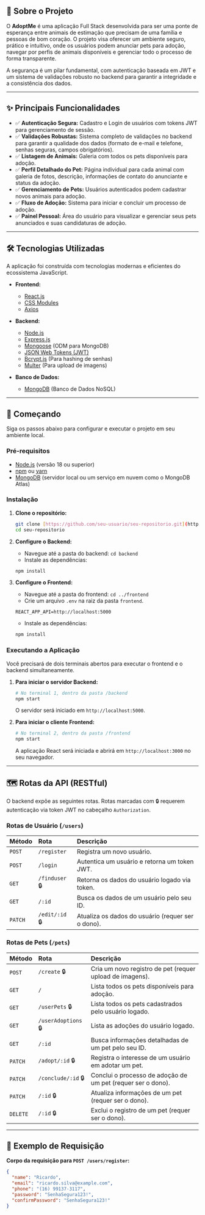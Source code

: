 ## 📖 Sobre o Projeto

O **AdoptMe** é uma aplicação Full Stack desenvolvida para ser uma ponte de esperança entre animais de estimação que precisam de uma família e pessoas de bom coração. O projeto visa oferecer um ambiente seguro, prático e intuitivo, onde os usuários podem anunciar pets para adoção, navegar por perfis de animais disponíveis e gerenciar todo o processo de forma transparente.

A segurança é um pilar fundamental, com autenticação baseada em JWT e um sistema de validações robusto no backend para garantir a integridade e a consistência dos dados.

---

## ✨ Principais Funcionalidades

-   ✅ **Autenticação Segura:** Cadastro e Login de usuários com tokens JWT para gerenciamento de sessão.
-   ✅ **Validações Robustas:** Sistema completo de validações no backend para garantir a qualidade dos dados (formato de e-mail e telefone, senhas seguras, campos obrigatórios).
-   ✅ **Listagem de Animais:** Galeria com todos os pets disponíveis para adoção.
-   ✅ **Perfil Detalhado do Pet:** Página individual para cada animal com galeria de fotos, descrição, informações de contato do anunciante e status da adoção.
-   ✅ **Gerenciamento de Pets:** Usuários autenticados podem cadastrar novos animais para adoção.
-   ✅ **Fluxo de Adoção:** Sistema para iniciar e concluir um processo de adoção.
-   ✅ **Painel Pessoal:** Área do usuário para visualizar e gerenciar seus pets anunciados e suas candidaturas de adoção.

---

## 🛠️ Tecnologias Utilizadas

A aplicação foi construída com tecnologias modernas e eficientes do ecossistema JavaScript.

-   **Frontend:**
    -   [React.js](https://reactjs.org/)
    -   [CSS Modules](https://github.com/css-modules/css-modules)
    -   [Axios](https://axios-http.com/)

-   **Backend:**
    -   [Node.js](https://nodejs.org/)
    -   [Express.js](https://expressjs.com/)
    -   [Mongoose](https://mongoosejs.com/) (ODM para MongoDB)
    -   [JSON Web Tokens (JWT)](https://jwt.io/)
    -   [Bcrypt.js](https://github.com/kelektiv/node.bcrypt.js) (Para hashing de senhas)
    -   [Multer](https://github.com/expressjs/multer) (Para upload de imagens)

-   **Banco de Dados:**
    -   [MongoDB](https://www.mongodb.com/) (Banco de Dados NoSQL)

---

## 🚀 Começando

Siga os passos abaixo para configurar e executar o projeto em seu ambiente local.

### Pré-requisitos

-   [Node.js](https://nodejs.org/) (versão 18 ou superior)
-   [npm](https://www.npmjs.com/) ou [yarn](https://yarnpkg.com/)
-   [MongoDB](https://www.mongodb.com/try/download/community) (servidor local ou um serviço em nuvem como o MongoDB Atlas)

### Instalação

1.  **Clone o repositório:**
    ```sh
    git clone [https://github.com/seu-usuario/seu-repositorio.git](https://github.com/seu-usuario/seu-repositorio.git)
    cd seu-repositorio
    ```

2.  **Configure o Backend:**
    -   Navegue até a pasta do backend: `cd backend`
    -   Instale as dependências:
      ```sh
      npm install
      ```

3.  **Configure o Frontend:**
    -   Navegue até a pasta do frontend: `cd ../frontend`
    -   Crie um arquivo `.env` na raiz da pasta `frontend`.
      ```env
      REACT_APP_API=http://localhost:5000
      ```
    -   Instale as dependências:
      ```sh
      npm install
      ```

### Executando a Aplicação

Você precisará de dois terminais abertos para executar o frontend e o backend simultaneamente.

1.  **Para iniciar o servidor Backend:**
    ```sh
    # No terminal 1, dentro da pasta /backend
    npm start
    ```
    O servidor será iniciado em `http://localhost:5000`.

2.  **Para iniciar o cliente Frontend:**
    ```sh
    # No terminal 2, dentro da pasta /frontend
    npm start
    ```
    A aplicação React será iniciada e abrirá em `http://localhost:3000` no seu navegador.

---

## 🗺️ Rotas da API (RESTful)

O backend expõe as seguintes rotas. Rotas marcadas com 🔒 requerem autenticação via token JWT no cabeçalho `Authorization`.

### Rotas de Usuário (`/users`)

| Método | Rota               | Descrição                                         |
| :----- | :----------------- | :------------------------------------------------ |
| `POST` | `/register`        | Registra um novo usuário.                         |
| `POST` | `/login`           | Autentica um usuário e retorna um token JWT.      |
| `GET`  | `/finduser`      🔒 | Retorna os dados do usuário logado via token.     |
| `GET`  | `/:id`             | Busca os dados de um usuário pelo seu ID.         |
| `PATCH`| `/edit/:id`      🔒 | Atualiza os dados do usuário (requer ser o dono). |

### Rotas de Pets (`/pets`)

| Método  | Rota                 | Descrição                                                     |
| :------ | :------------------- | :------------------------------------------------------------ |
| `POST`  | `/create`          🔒 | Cria um novo registro de pet (requer upload de imagens).      |
| `GET`   | `/`                  | Lista todos os pets disponíveis para adoção.                  |
| `GET`   | `/userPets`        🔒 | Lista todos os pets cadastrados pelo usuário logado.          |
| `GET`   | `/userAdoptions`   🔒 | Lista as adoções do usuário logado.                           |
| `GET`   | `/:id`               | Busca informações detalhadas de um pet pelo seu ID.           |
| `PATCH` | `/adopt/:id`       🔒 | Registra o interesse de um usuário em adotar um pet.          |
| `PATCH` | `/conclude/:id`    🔒 | Conclui o processo de adoção de um pet (requer ser o dono).   |
| `PATCH` | `/:id`             🔒 | Atualiza informações de um pet (requer ser o dono).           |
| `DELETE`| `/:id`             🔒 | Exclui o registro de um pet (requer ser o dono).              |

---

## 📝 Exemplo de Requisição

**Corpo da requisição para `POST /users/register`:**

```json
{
  "name": "Ricardo",
  "email": "ricardo.silva@example.com",
  "phone": "(16) 99137-3117",
  "password": "SenhaSegura123!",
  "confirmPassword": "SenhaSegura123!"
}

